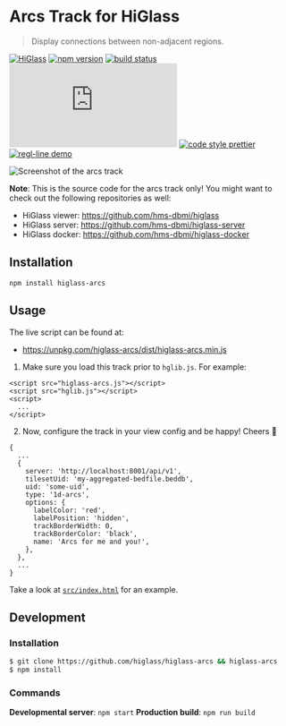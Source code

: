 # Arcs Track for HiGlass

> Display connections between non-adjacent regions.

[![HiGlass](https://img.shields.io/badge/higlass-😍-red.svg?colorB=7fb4ff&style=flat-square)](http://higlass.io)
[![npm version](https://img.shields.io/npm/v/higlass-arcs.svg?color=7f94ff&style=flat-square)](https://www.npmjs.com/package/higlass-arcs)
[![build status](https://img.shields.io/github/workflow/status/higlass/higlass-arcs/build?color=a17fff&style=flat-square)](https://github.com/higlass/higlass-arcs/actions?query=workflow%3Abuild)
[![gzipped size](https://img.badgesize.io/https:/unpkg.com/higlass-arcs/dist/higlass-arcs.min.js?color=e17fff&compression=gzip&style=flat-square)](https://bundlephobia.com/result?p=higlass-arcs)
[![code style prettier](https://img.shields.io/badge/code_style-prettier-f57bf5.svg?style=flat-square)](https://github.com/prettier/prettier)
[![regl-line demo](https://img.shields.io/badge/demo-online-f264ab.svg?style=flat-square)](https://higlass.github.io/higlass-arcs/)

![Screenshot of the arcs track](https://user-images.githubusercontent.com/2143629/71704745-0bd15f00-2d91-11ea-99d3-4bad11dec7de.png "An example of the arcs track")

**Note**: This is the source code for the arcs track only! You might want to check out the following repositories as well:

- HiGlass viewer: https://github.com/hms-dbmi/higlass
- HiGlass server: https://github.com/hms-dbmi/higlass-server
- HiGlass docker: https://github.com/hms-dbmi/higlass-docker

## Installation

```
npm install higlass-arcs
```

## Usage

The live script can be found at:

* https://unpkg.com/higlass-arcs/dist/higlass-arcs.min.js

1. Make sure you load this track prior to `hglib.js`. For example:

```
<script src="higlass-arcs.js"></script>
<script src="hglib.js"></script>
<script>
  ...
</script>
```

2. Now, configure the track in your view config and be happy! Cheers 🎉

```
{
  ...
  {
    server: 'http://localhost:8001/api/v1',
    tilesetUid: 'my-aggregated-bedfile.beddb',
    uid: 'some-uid',
    type: '1d-arcs',
    options: {
      labelColor: 'red',
      labelPosition: 'hidden',
      trackBorderWidth: 0,
      trackBorderColor: 'black',
      name: 'Arcs for me and you!',
    },
  },
  ...
}
```

Take a look at [`src/index.html`](src/index.html) for an example.

## Development

### Installation

```bash
$ git clone https://github.com/higlass/higlass-arcs && higlass-arcs
$ npm install
```

### Commands

**Developmental server**: `npm start`
**Production build**: `npm run build`
